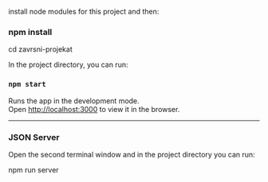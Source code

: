 
install node modules for this project and then:
###  npm install        
cd zavrsni-projekat

In the project directory, you can run:

### `npm start`

Runs the app in the development mode.\
Open [http://localhost:3000](http://localhost:3000) to view it in the browser.

---------------------------------------------------------------------------------
### JSON Server

Open the second terminal window and in the project directory you can run:

npm run server

